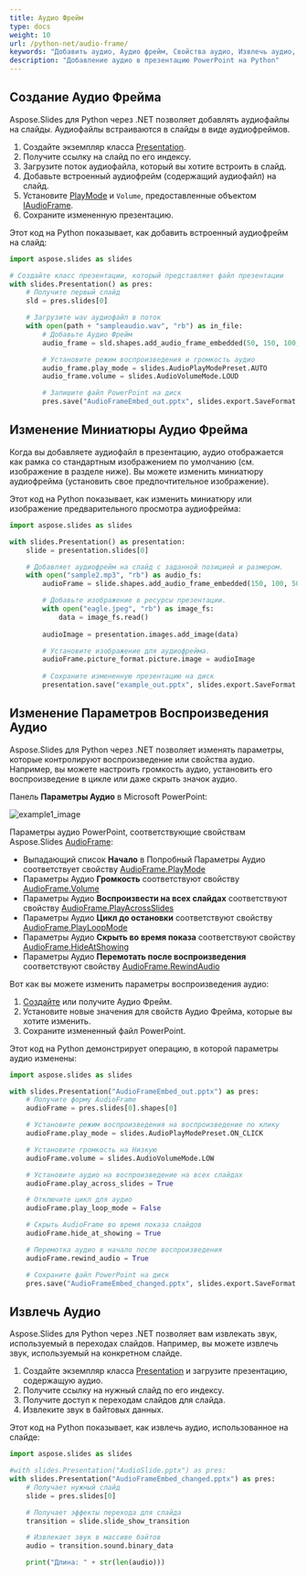 ```yaml
---
title: Аудио Фрейм
type: docs
weight: 10
url: /python-net/audio-frame/
keywords: "Добавить аудио, Аудио фрейм, Свойства аудио, Извлечь аудио, Python, Aspose.Slides для Python через .NET"
description: "Добавление аудио в презентацию PowerPoint на Python"
---
```


## **Создание Аудио Фрейма**
Aspose.Slides для Python через .NET позволяет добавлять аудиофайлы на слайды. Аудиофайлы встраиваются в слайды в виде аудиофреймов.

1. Создайте экземпляр класса [Presentation](https://reference.aspose.com/slides/python-net/aspose.slides/presentation/).
2. Получите ссылку на слайд по его индексу.
3. Загрузите поток аудиофайла, который вы хотите встроить в слайд.
4. Добавьте встроенный аудиофрейм (содержащий аудиофайл) на слайд.
5. Установите [PlayMode](https://reference.aspose.com/slides/python-net/aspose.slides/audioplaymodepreset) и `Volume`, предоставленные объектом [IAudioFrame](https://reference.aspose.com/slides/python-net/aspose.slides/audioframe/).
6. Сохраните измененную презентацию.

Этот код на Python показывает, как добавить встроенный аудиофрейм на слайд:

```python
import aspose.slides as slides

# Создайте класс презентации, который представляет файл презентации
with slides.Presentation() as pres:
    # Получите первый слайд
    sld = pres.slides[0]

    # Загрузите wav аудиофайл в поток
    with open(path + "sampleaudio.wav", "rb") as in_file:
        # Добавьте Аудио Фрейм
        audio_frame = sld.shapes.add_audio_frame_embedded(50, 150, 100, 100, in_file)

        # Установите режим воспроизведения и громкость аудио
        audio_frame.play_mode = slides.AudioPlayModePreset.AUTO
        audio_frame.volume = slides.AudioVolumeMode.LOUD

        # Запишите файл PowerPoint на диск
        pres.save("AudioFrameEmbed_out.pptx", slides.export.SaveFormat.PPTX)
```

## **Изменение Миниатюры Аудио Фрейма**

Когда вы добавляете аудиофайл в презентацию, аудио отображается как рамка со стандартным изображением по умолчанию (см. изображение в разделе ниже). Вы можете изменить миниатюру аудиофрейма (установить свое предпочтительное изображение).

Этот код на Python показывает, как изменить миниатюру или изображение предварительного просмотра аудиофрейма:

```python
import aspose.slides as slides

with slides.Presentation() as presentation:
    slide = presentation.slides[0]

    # Добавляет аудиофрейм на слайд с заданной позицией и размером.
    with open("sample2.mp3", "rb") as audio_fs:
        audioFrame = slide.shapes.add_audio_frame_embedded(150, 100, 50, 50, audio_fs)

        # Добавьте изображение в ресурсы презентации.
        with open("eagle.jpeg", "rb") as image_fs:
            data = image_fs.read()
        
        audioImage = presentation.images.add_image(data)

        # Установите изображение для аудиофрейма.
        audioFrame.picture_format.picture.image = audioImage
        
        # Сохраните измененную презентацию на диск
        presentation.save("example_out.pptx", slides.export.SaveFormat.PPTX)
```

## **Изменение Параметров Воспроизведения Аудио**

Aspose.Slides для Python через .NET позволяет изменять параметры, которые контролируют воспроизведение или свойства аудио. Например, вы можете настроить громкость аудио, установить его воспроизведение в цикле или даже скрыть значок аудио.

Панель **Параметры Аудио** в Microsoft PowerPoint:

![example1_image](audio_frame_0.png)

Параметры аудио PowerPoint, соответствующие свойствам Aspose.Slides [AudioFrame](https://reference.aspose.com/slides/python-net/aspose.slides/audioframe/):
- Выпадающий список **Начало** в Попробный Параметры Аудио соответствует свойству [AudioFrame.PlayMode](https://reference.aspose.com/slides/python-net/aspose.slides/audioframe/) 
- Параметры Аудио **Громкость** соответствуют свойству [AudioFrame.Volume](https://reference.aspose.com/slides/python-net/aspose.slides/audioframe/) 
- Параметры Аудио **Воспроизвести на всех слайдах** соответствуют свойству [AudioFrame.PlayAcrossSlides](https://reference.aspose.com/slides/python-net/aspose.slides/audioframe/) 
- Параметры Аудио **Цикл до остановки** соответствуют свойству [AudioFrame.PlayLoopMode](https://reference.aspose.com/slides/python-net/aspose.slides/audioframe/) 
- Параметры Аудио **Скрыть во время показа** соответствуют свойству [AudioFrame.HideAtShowing](https://reference.aspose.com/slides/python-net/aspose.slides/audioframe/) 
- Параметры Аудио **Перемотать после воспроизведения** соответствуют свойству [AudioFrame.RewindAudio](https://reference.aspose.com/slides/python-net/aspose.slides/audioframe/) 

Вот как вы можете изменить параметры воспроизведения аудио:

1. [Создайте](#create-audio-frame) или получите Аудио Фрейм.
2. Установите новые значения для свойств Аудио Фрейма, которые вы хотите изменить.
3. Сохраните измененный файл PowerPoint.

Этот код на Python демонстрирует операцию, в которой параметры аудио изменены:

```python
import aspose.slides as slides

with slides.Presentation("AudioFrameEmbed_out.pptx") as pres:
    # Получите форму AudioFrame
    audioFrame = pres.slides[0].shapes[0]

    # Установите режим воспроизведения на воспроизведение по клику
    audioFrame.play_mode = slides.AudioPlayModePreset.ON_CLICK

    # Установите громкость на Низкую
    audioFrame.volume = slides.AudioVolumeMode.LOW

    # Установите аудио на воспроизведение на всех слайдах
    audioFrame.play_across_slides = True

    # Отключите цикл для аудио
    audioFrame.play_loop_mode = False

    # Скрыть AudioFrame во время показа слайдов
    audioFrame.hide_at_showing = True

    # Перемотка аудио в начало после воспроизведения
    audioFrame.rewind_audio = True

    # Сохраните файл PowerPoint на диск
    pres.save("AudioFrameEmbed_changed.pptx", slides.export.SaveFormat.PPTX)
```

## **Извлечь Аудио**
Aspose.Slides для Python через .NET позволяет вам извлекать звук, используемый в переходах слайдов. Например, вы можете извлечь звук, используемый на конкретном слайде.

1. Создайте экземпляр класса [Presentation](https://reference.aspose.com/slides/python-net/aspose.slides/presentation/) и загрузите презентацию, содержащую аудио.
2. Получите ссылку на нужный слайд по его индексу.
3. Получите доступ к переходам слайдов для слайда.
4. Извлеките звук в байтовых данных.

Этот код на Python показывает, как извлечь аудио, использованное на слайде:

```python
import aspose.slides as slides

#with slides.Presentation("AudioSlide.pptx") as pres:
with slides.Presentation("AudioFrameEmbed_changed.pptx") as pres:
    # Получает нужный слайд
    slide = pres.slides[0]  

    # Получает эффекты перехода для слайда
    transition = slide.slide_show_transition

    # Извлекает звук в массиве байтов
    audio = transition.sound.binary_data

    print("Длина: " + str(len(audio)))
```